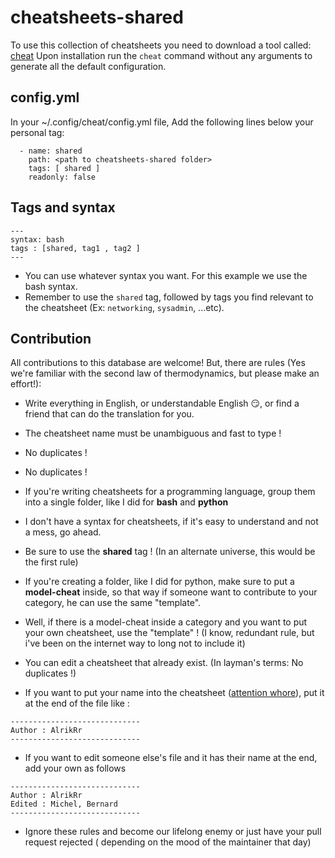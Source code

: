 # cheatsheets-shared

To use this collection of cheatsheets you need to download a tool called: [cheat](https://github.com/cheat/cheat)
Upon installation run the `cheat` command without any arguments to generate all the default configuration.

## config.yml
In your ~/.config/cheat/config.yml file, Add the following lines below your personal tag:
```
  - name: shared
    path: <path to cheatsheets-shared folder>
    tags: [ shared ]
    readonly: false
```


## Tags and syntax
```
---
syntax: bash
tags : [shared, tag1 , tag2 ]
---
```

- You can use whatever syntax you want. For this example we use the bash syntax.
- Remember to use the `shared` tag, followed by tags you find relevant to the cheatsheet (Ex: `networking`, `sysadmin`, ...etc).

## Contribution

All contributions to this database are welcome!
But, there are rules (Yes we're familiar with the second law of thermodynamics, but please make an effort!):

- Write everything in English, or understandable English :smirk:, or find a friend that can do the translation for you.

- The cheatsheet name must be unambiguous and fast to type !

- No duplicates !

- No duplicates !

- If you're writing cheatsheets for a programming language, group them into a single folder, like I did for **bash** and **python**

- I don't have a syntax for cheatsheets, if it's easy to understand and not a mess, go ahead.

- Be sure to use the **shared** tag ! (In an alternate universe, this would be the first rule)

- If you're creating a folder, like I did for python, make sure to put a **model-cheat** inside, so that way if someone want to contribute to your category, he can use the same "template".

- Well, if there is a model-cheat inside a category and you want to put your own cheatsheet, use the "template" ! (I know, redundant rule, but i've been on the internet way to long not to include it)

- You can edit a cheatsheet that already exist. (In layman's terms: No duplicates !)

- If you want to put your name into the cheatsheet ([attention whore](https://en.wiktionary.org/wiki/attention_whore)), put it at the end of the file like :
```
-----------------------------
Author : AlrikRr
-----------------------------
``` 

- If you want to edit someone else's file and it has their name at the end, add your own as follows
```
-----------------------------
Author : AlrikRr 
Edited : Michel, Bernard
-----------------------------
```

- Ignore these rules and become our lifelong enemy or just have your pull request rejected ( depending on the mood of the maintainer that day) 
